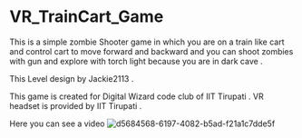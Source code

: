 # VR_TrainCart_Game

This is a simple zombie Shooter game in which you are on a train like cart and control cart to move forward and backward and you can shoot zombies with gun and explore with torch light because you are in dark cave . 

This Level design by Jackie2113 .

This game is created for Digital Wizard code club of IIT Tirupati .
VR headset is provided by IIT Tirupati .

Here you can see a video 
![d5684568-6197-4082-b5ad-f21a1c7dde5f](https://github.com/Anish2915/VR_TrainCart_Game/assets/137883198/a7c7be47-454a-4f2b-b05a-0a82895c6a5f)


